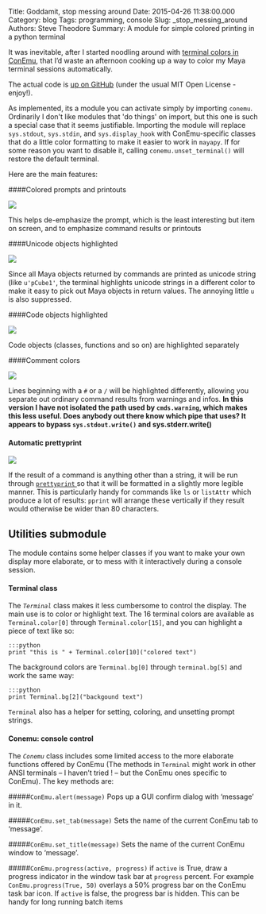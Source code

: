 Title: Goddamit, stop messing around
Date: 2015-04-26 11:38:00.000
Category: blog
Tags: programming, console
Slug: _stop_messing_around
Authors: Steve Theodore
Summary: A module for simple colored printing in a python terminal

It was inevitable, after I started noodling around with [terminal colors in ConEmu](eyeballs.html), that I’d waste an afternoon cooking up a way to color my Maya terminal sessions automatically.  

The actual code is [up on GitHub](https://github.com/theodox/conemu) (under the usual MIT Open License - enjoy!).   
  
As implemented, its a module you can activate simply by importing `conemu`. Ordinarily I don't like modules that 'do things' on import, but this one is such a special case that it seems justifiable. Importing the module will replace `sys.stdout`, `sys.stdin`, and `sys.display_hook` with ConEmu-specific classes that do a little color formatting to make it easier to work in `mayapy`.  If for some reason you want to disable it, calling `conemu.unset_terminal()` will restore the default terminal.  
  
Here are the main features:  


####Colored prompts and printouts

[![](http://3.bp.blogspot.com/-AvNLhOBExmw/VT0sX69KZ2I/AAAAAAABLvo/Znt5WQHspns/s1600/conemu_2_1.jpg)](http://3.bp.blogspot.com/-AvNLhOBExmw/VT0sX69KZ2I/AAAAAAABLvo/Znt5WQHspns/s1600/conemu_2_1.jpg)

This helps de-emphasize the prompt, which is the least interesting but item on screen, and to emphasize command results or printouts

####Unicode objects highlighted

[![](http://4.bp.blogspot.com/-ciIg7fGJIGw/VT0sxi0-F-I/AAAAAAABLvw/hlbGzLSFB5w/s1600/conemu_2_2.jpg)](http://4.bp.blogspot.com/-ciIg7fGJIGw/VT0sxi0-F-I/AAAAAAABLvw/hlbGzLSFB5w/s1600/conemu_2_2.jpg)

Since all Maya objects returned by commands are printed as unicode string (like `u'pCube1'`, the terminal highlights unicode strings in a different color to make it easy to pick out Maya objects in return values. The annoying little `u` is also suppressed.  


####Code objects highlighted

[![](http://1.bp.blogspot.com/--6vJNm-EdE8/VT0s-3SVHuI/AAAAAAABLv4/SRVJ-2ZCWMQ/s1600/conemu_2_3.jpg)](http://1.bp.blogspot.com/--6vJNm-EdE8/VT0s-3SVHuI/AAAAAAABLv4/SRVJ-2ZCWMQ/s1600/conemu_2_3.jpg)
  
Code objects (classes, functions and so on) are highlighted separately  


####Comment colors

[![](http://1.bp.blogspot.com/-hUxg4Dc96vc/VT0tN5TF79I/AAAAAAABLwA/vUtHyrpuaXo/s1600/conemu_2_4.jpg)](http://1.bp.blogspot.com/-hUxg4Dc96vc/VT0tN5TF79I/AAAAAAABLwA/vUtHyrpuaXo/s1600/conemu_2_4.jpg)
 

Lines beginning with a `#` or a `/` will be highlighted differently, allowing you separate out ordinary command results from warnings and infos. **In this version I have not isolated the path used by `cmds.warning`, which makes this less useful. Does anybody out there know which pipe that uses? It appears to bypass `sys.stdout.write()` and sys.stderr.write()**   


#### Automatic prettyprint

[![](http://4.bp.blogspot.com/-ua1kHl9PyQA/VT0txVSoYJI/AAAAAAABLwI/gL5CZb0MMjk/s1600/conemu_2_5.jpg)](http://4.bp.blogspot.com/-ua1kHl9PyQA/VT0txVSoYJI/AAAAAAABLwI/gL5CZb0MMjk/s1600/conemu_2_5.jpg)

If the result of a command is anything other than a string, it will be run through [`prettyprint` ](https://docs.python.org/2/library/pprint.html)so that it will be formatted in a slightly more legible manner. This is particularly handy for commands like `ls` or `listAttr` which produce a lot of results: `pprint` will arrange these vertically if they result would otherwise be wider than 80 characters.  

## Utilities submodule

The module contains some helper classes if you want to make your own display more elaborate, or to mess with it interactively during a console session.  

#### Terminal class

The _`Terminal`_ class makes it less cumbersome to control the display. The main use is to color or highlight text. The 16 terminal colors are available as `Terminal.color[0]` through `Terminal.color[15]`, and you can highlight a piece of text like so:  

    :::python
    print "this is " + Terminal.color[10]("colored text")  
    

The background colors are `Terminal.bg[0]` through `terminal.bg[5]` and work the same way:  
    
    :::python
    print Terminal.bg[2]("backgound text")  
    

`Terminal` also has a helper for setting, coloring, and unsetting prompt strings.  


#### Conemu: console control

The _`Conemu`_ class includes some limited access to the more elaborate functions offered by ConEmu (The methods in `Terminal` might work in other ANSI terminals – I haven’t tried ! – but the ConEmu ones specific to ConEmu). The key methods are:  

#####`ConEmu.alert(message)`
Pops up a GUI confirm dialog with ‘message’ in it.

#####`ConEmu.set_tab(message)`
Sets the name of the current ConEmu tab to ‘message’.

#####`ConEmu.set_title(message)`
Sets the name of the current ConEmu window to ‘message’.

#####`ConEmu.progress(active, progress)`
if `active` is True, draw a progress indicator in the window task bar at `progress` percent. For example `ConEmu.progress(True, 50)` overlays a 50% progress bar on the ConEmu task bar icon. If `active` is false, the progress bar is hidden. This can be handy for long running batch items

